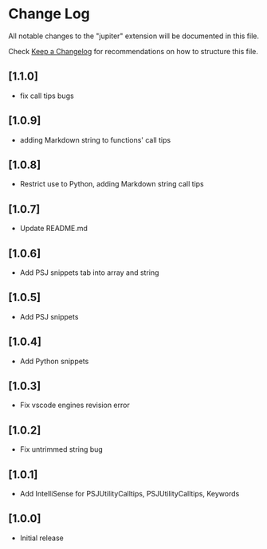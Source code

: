# Change Log

All notable changes to the "jupiter" extension will be documented in this file.

Check [Keep a Changelog](http://keepachangelog.com/) for recommendations on how to structure this file.

## [1.1.0]

- fix call tips bugs

## [1.0.9]

- adding Markdown string to functions' call tips

## [1.0.8]

- Restrict use to Python, adding Markdown string call tips

## [1.0.7]

- Update README.md

## [1.0.6]

- Add PSJ snippets tab into array and string

## [1.0.5]

- Add PSJ snippets

## [1.0.4]

- Add Python snippets

## [1.0.3]

- Fix vscode engines revision error

## [1.0.2]

- Fix untrimmed string bug

## [1.0.1]

- Add IntelliSense for PSJUtilityCalltips, PSJUtilityCalltips, Keywords

## [1.0.0]

- Initial release
